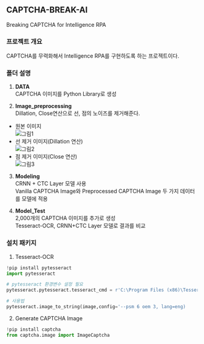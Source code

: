 ## CAPTCHA-BREAK-AI
Breaking CAPTCHA for Intelligence RPA

### 프로젝트 개요
CAPTCHA를 무력화해서 Intelligence RPA를 구현하도록 하는 프로젝트이다.

### 폴더 설명
1) __DATA__  
CAPTCHA 이미지를 Python Library로 생성  
  
  

2) __Image_preprocessing__   
Dillation, Close연산으로 선, 점의 노이즈를 제거해준다.  
  
- 원본 이미지  
![그림1](https://user-images.githubusercontent.com/65157567/86440773-08ba2a00-bd46-11ea-85f8-aad625f846bc.png)  
- 선 제거 이미지(Dillation 연산)  
![그림2](https://user-images.githubusercontent.com/65157567/86440809-1a9bcd00-bd46-11ea-89c1-4802135b7396.png)  
- 점 제거 이미지(Close 연산)  
![그림3](https://user-images.githubusercontent.com/65157567/86440898-43bc5d80-bd46-11ea-9ec4-3d211cd9b710.png)   

3) __Modeling__  
CRNN + CTC Layer 모델 사용  
Vanilla CAPTCHA Image와 Preprocessed CAPTCHA Image 두 가지 데이터를 모델에 적용  
  
  
4) __Model_Test__  
2,000개의 CAPTCHA 이미지를 추가로 생성   
Tesseract-OCR, CRNN+CTC Layer 모델로 결과를 비교   
  
### 설치 패키지
1. Tesseract-OCR
```python
!pip install pytesseract
import pytesseract

# pytesseract 환경변수 설정 필요
pytesseract.pytesseract.tesseract_cmd = r'C:\Program Files (x86)\Tesseract-OCR\tesseract'

# 사용법 
pytesseract.image_to_string(image,config='--psm 6 oem 3, lang=eng)
```

2. Generate CAPTCHA Image
```python
!pip install captcha
from captcha.image import ImageCaptcha
```

